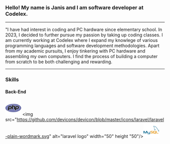 ### Hello! My name is Janis and I am software developer at Codelex.
---
"I have had  interest in coding and PC hardware since elementary school. In 2023, I decided to further pursue my passion by taking up coding classes.
I am currently working at Codelex where I expand my knowlege of various programming languages and software development methodologies. 
Apart from my academic pursuits, I enjoy tinkering with PC hardware and assembling my own computers.
I find the process of building a computer from scratch to be both challenging and rewarding.

---
### Skills

#### Back-End
<img src="https://github.com/devicons/devicon/blob/master/icons/php/php-original.svg" alt="php logo" width="50" height="50" /> <img
src="https://github.com/devicons/devicon/blob/master/icons/laravel/laravel-plain-wordmark.svg" alt="laravel logo" width="50" height "50"/><img src="https://github.com/devicons/devicon/blob/master/icons/mysql/mysql-original-wordmark.svg" alt="mysql logo" width="50" height="50" />

